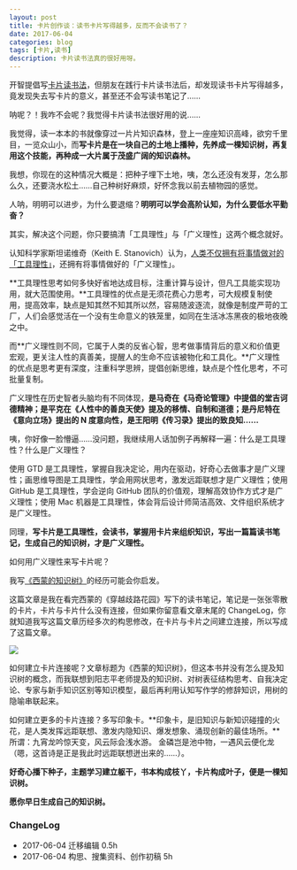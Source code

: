 ```yaml
---
layout: post
title: 卡片创作谈：读书卡片写得越多，反而不会读书了？
date: 2017-06-04
categories: blog
tags: [卡片,读书]
description: 卡片读书法真的很好用呀。
---
```


开智提倡写[卡片读书法](http://www.yangzhiping.com/psy/live002.yangtalk.html)，但朋友在践行卡片读书法后，却发现读书卡片写得越多，竟发现失去写卡片的意义，甚至还不会写读书笔记了……

呐呢？！我咋不会呢？我觉得卡片读书法很好用的说……

我觉得，读一本本的书就像穿过一片片知识森林，登上一座座知识高峰，欲穷千里目，一览众山小，而**写卡片是在一块自己的土地上播种，先养成一棵知识树，再复用这个技能，再种成一大片属于茂盛广阔的知识森林。**

我想，你现在的这种情况大概是：把种子埋下土地，咦，怎么还没有发芽，怎么那么久，还要浇水松土……自己种树好麻烦，好怀念我以前去植物园的感觉。

人呐，明明可以进步，为什么要退缩？**明明可以学会高阶认知，为什么要低水平勤奋？**

其实，解决这个问题，你只要搞清「工具理性」与「广义理性」这两个概念就好。

认知科学家斯坦诺维奇（Keith E. Stanovich）认为，[人类不仅拥有将事情做对的「工具理性」](http://www.yangzhiping.com/psy/OMSalonSpeech.html)，还拥有将事情做好的「广义理性」。

**工具理性思考如何多快好省地达成目标，注重计算与设计，但凡工具能实现功用，就大范围使用。**工具理性的优点是无须花费心力思考，可大规模复制使用，提高效率，缺点是知其然不知其所以然，容易随波逐流，就像是制度严苛的工厂，人们会感觉活在一个没有生命意义的铁笼里，如同在生活冰冻黑夜的极地夜晚之中。

而**广义理性则不同，它属于人类的反省心智，思考做事情背后的意义和价值更宏观，更关注人性的真善美，提醒人的生命不应该被物化和工具化。**广义理性的优点是思考更有深度，注重科学思辨，提倡创新思维，缺点是个性化思考，不可批量复制。

广义理性在历史智者头脑均有不同体现，**是马奇在《马奇论管理》中提倡的堂吉诃德精神；是平克在《人性中的善良天使》提及的移情、自制和道德；是丹尼特在《意向立场》提出的 N 度意向性，是王阳明《传习录》提出的致良知……**


咦，你好像一脸懵逼……没问题，我继续用人话加例子再解释一遍：什么是工具理性？什么是广义理性？

使用 GTD 是工具理性，掌握自我决定论，用内在驱动，好奇心去做事才是广义理性；画思维导图是工具理性，学会用网状思考，激发远距联想才是广义理性；使用 GitHub 是工具理性，学会逆向 GitHub 团队的价值观，理解高效协作方式才是广义理性；使用 Mac 机器是工具理性，体会背后设计师简洁高效、文件组织系统才是广义理性。

同理，**写卡片是工具理性，会读书，掌握用卡片来组织知识，写出一篇篇读书笔记，生成自己的知识树，才是广义理性。**

如何用广义理性来写卡片呢？

我写[《西蒙的知识树》](https://mp.weixin.qq.com/s?__biz=MzA4MTQ0NDQxNg==&mid=2650639234&idx=1&sn=07a0f57145662d6f508594d26991edb2&chksm=879dc0adb0ea49bb39dd0973815014f5d309834549979aa3514c82cdbcf9b3b4f43636604d24#rd)的经历可能会你启发。

这篇文章是我在看完西蒙的《穿越歧路花园》写下的读书笔记，笔记是一张张零散的卡片，卡片与卡片什么没有连接，但如果你留意看文章末尾的 ChangeLog，你就知道我写这篇文章历经多次的构思修改，在卡片与卡片之间建立连接，所以写成了这篇文章。

![](http://openmindclub.qiniudn.com/omt/CardTalk-ReadAndWrit01.jpg)

如何建立卡片连接呢？文章标题为《西蒙的知识树》，但这本书并没有怎么提及知识树的概念，而我联想到阳志平老师提及的知识树、对树表征结构思考、自我决定论、专家与新手知识区别等知识模型，最后再利用认知写作学的修辞知识，用树的隐喻串联起来。

如何建立更多的卡片连接？多写印象卡。**印象卡，是旧知识与新知识碰撞的火花，是人类发挥远距联想、激发内隐知识、爆发想象、涌现创新的最佳场所。**所谓：九宵龙吟惊天变，风云际会浅水游。 金磷岂是池中物，一遇风云便化龙（嗯，这首诗是正是我此时远距联想迸出来的……）。

**好奇心播下种子，主题学习建立躯干，书本构成枝丫，卡片构成叶子，便是一棵知识树。**

**愿你早日生成自己的知识树。**

### ChangeLog

* 2017-06-04 迁移编辑 0.5h
* 2017-06-04 构思、搜集资料、创作初稿 5h

